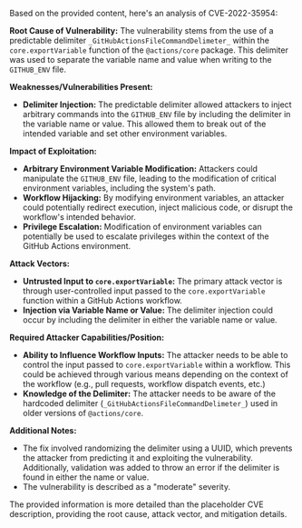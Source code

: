 Based on the provided content, here's an analysis of CVE-2022-35954:

**Root Cause of Vulnerability:**
The vulnerability stems from the use of a predictable delimiter `_GitHubActionsFileCommandDelimeter_` within the `core.exportVariable` function of the `@actions/core` package. This delimiter was used to separate the variable name and value when writing to the `GITHUB_ENV` file.

**Weaknesses/Vulnerabilities Present:**
- **Delimiter Injection:** The predictable delimiter allowed attackers to inject arbitrary commands into the `GITHUB_ENV` file by including the delimiter in the variable name or value. This allowed them to break out of the intended variable and set other environment variables.

**Impact of Exploitation:**
- **Arbitrary Environment Variable Modification:** Attackers could manipulate the `GITHUB_ENV` file, leading to the modification of critical environment variables, including the system's path.
- **Workflow Hijacking:** By modifying environment variables, an attacker could potentially redirect execution, inject malicious code, or disrupt the workflow's intended behavior.
- **Privilege Escalation:** Modification of environment variables can potentially be used to escalate privileges within the context of the GitHub Actions environment.

**Attack Vectors:**
- **Untrusted Input to `core.exportVariable`:** The primary attack vector is through user-controlled input passed to the `core.exportVariable` function within a GitHub Actions workflow.
- **Injection via Variable Name or Value:** The delimiter injection could occur by including the delimiter in either the variable name or value.

**Required Attacker Capabilities/Position:**
- **Ability to Influence Workflow Inputs:** The attacker needs to be able to control the input passed to `core.exportVariable` within a workflow. This could be achieved through various means depending on the context of the workflow (e.g., pull requests, workflow dispatch events, etc.)
- **Knowledge of the Delimiter:** The attacker needs to be aware of the hardcoded delimiter (`_GitHubActionsFileCommandDelimeter_`) used in older versions of `@actions/core`.

**Additional Notes:**
- The fix involved randomizing the delimiter using a UUID, which prevents the attacker from predicting it and exploiting the vulnerability. Additionally, validation was added to throw an error if the delimiter is found in either the name or value.
- The vulnerability is described as a "moderate" severity.

The provided information is more detailed than the placeholder CVE description, providing the root cause, attack vector, and mitigation details.